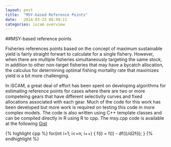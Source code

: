 ```yaml
---
layout: post
title:  "MSY-based Reference Points"
date:   2014-03-23 06:50:11
categories: iscam overview
---
```


##MSY-based reference points

Fisheries references points based on the concept of maximum sustainable yield is fairly straight forwart to calculate for a single fishery.  However, when there are multiple fisheries simultaneously targeting the same stock, in addition to other non-target fisheries that may have a bycatch allocation, the calculus for determining optimal fishing mortality rate that maximizes yield is a bit more challenging.


In iSCAM, a great deal of effort has been spent on developing algorithms for estimating reference points for cases where there are two or more competeing gears that have different selectivity curves and fixed allocations associated with each gear. Much of the code for this work has been developed but more work is required on testing this code in more complex models.  The code is also written using C++ template classes and can be compiled directly in R using R to cpp.  The msy.cpp code is available at the following [Gist](https://gist.github.com/smartell/9695640)



{% highlight cpp %}
for(int i=1; i<=n; i++)
{
	f(i) = f(i) - df(i)/d2f(i);
}
{% endhighlight %}